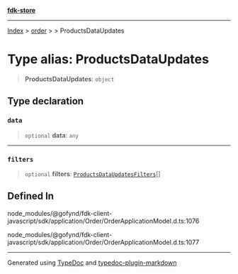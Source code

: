 [**fdk-store**](../../../README.md)
***

[Index](../../../API.md) > [order](../../README.md) > [<internal>](../README.md) > ProductsDataUpdates

# Type alias: ProductsDataUpdates

> **ProductsDataUpdates**: `object`

## Type declaration

### `data`

> `optional` **data**: `any`

***

### `filters`

> `optional` **filters**: [`ProductsDataUpdatesFilters`](type-alias.ProductsDataUpdatesFilters.md)[]

## Defined In

node\_modules/@gofynd/fdk-client-javascript/sdk/application/Order/OrderApplicationModel.d.ts:1076

node\_modules/@gofynd/fdk-client-javascript/sdk/application/Order/OrderApplicationModel.d.ts:1077

***
Generated using [TypeDoc](https://typedoc.org/) and [typedoc-plugin-markdown](https://www.npmjs.com/package/typedoc-plugin-markdown)
